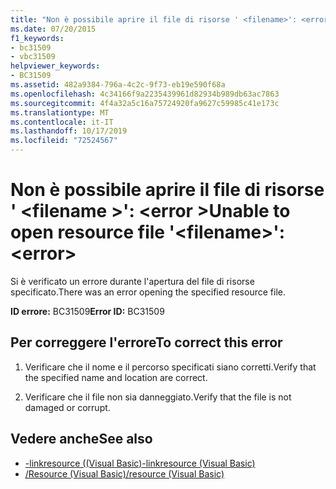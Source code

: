 ```yaml
---
title: "Non è possibile aprire il file di risorse ' <filename>': <error>"
ms.date: 07/20/2015
f1_keywords:
- bc31509
- vbc31509
helpviewer_keywords:
- BC31509
ms.assetid: 482a9384-796a-4c2c-9f73-eb19e590f68a
ms.openlocfilehash: 4c34166f9a2235439961d82934b989db63ac7863
ms.sourcegitcommit: 4f4a32a5c16a75724920fa9627c59985c41e173c
ms.translationtype: MT
ms.contentlocale: it-IT
ms.lasthandoff: 10/17/2019
ms.locfileid: "72524567"
---
```

# <a name="unable-to-open-resource-file-filename-error"></a><span data-ttu-id="ec8c1-102">Non è possibile aprire il file di risorse ' \<filename >': \<error ></span><span class="sxs-lookup"><span data-stu-id="ec8c1-102">Unable to open resource file '\<filename>': \<error></span></span>
<span data-ttu-id="ec8c1-103">Si è verificato un errore durante l'apertura del file di risorse specificato.</span><span class="sxs-lookup"><span data-stu-id="ec8c1-103">There was an error opening the specified resource file.</span></span>  
  
 <span data-ttu-id="ec8c1-104">**ID errore:** BC31509</span><span class="sxs-lookup"><span data-stu-id="ec8c1-104">**Error ID:** BC31509</span></span>  
  
## <a name="to-correct-this-error"></a><span data-ttu-id="ec8c1-105">Per correggere l'errore</span><span class="sxs-lookup"><span data-stu-id="ec8c1-105">To correct this error</span></span>  
  
1. <span data-ttu-id="ec8c1-106">Verificare che il nome e il percorso specificati siano corretti.</span><span class="sxs-lookup"><span data-stu-id="ec8c1-106">Verify that the specified name and location are correct.</span></span>  
  
2. <span data-ttu-id="ec8c1-107">Verificare che il file non sia danneggiato.</span><span class="sxs-lookup"><span data-stu-id="ec8c1-107">Verify that the file is not damaged or corrupt.</span></span>  
  
## <a name="see-also"></a><span data-ttu-id="ec8c1-108">Vedere anche</span><span class="sxs-lookup"><span data-stu-id="ec8c1-108">See also</span></span>

- [<span data-ttu-id="ec8c1-109">-linkresource ((Visual Basic)</span><span class="sxs-lookup"><span data-stu-id="ec8c1-109">-linkresource (Visual Basic)</span></span>](../../visual-basic/reference/command-line-compiler/linkresource.md)
- [<span data-ttu-id="ec8c1-110">/Resource (Visual Basic)</span><span class="sxs-lookup"><span data-stu-id="ec8c1-110">/resource (Visual Basic)</span></span>](../../visual-basic/reference/command-line-compiler/resource.md)
